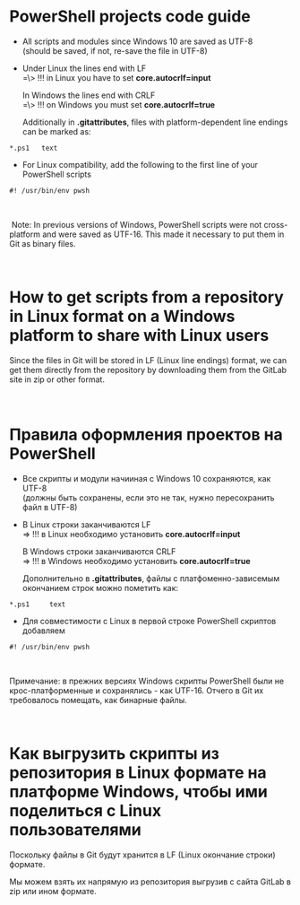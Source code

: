 PowerShell projects code guide
==============================

-   All scripts and modules since Windows 10 are saved as UTF-8  
    (should be saved, if not, re-save the file in UTF-8)

-   Under Linux the lines end with LF  
    =\\\> !!! in Linux you have to set **core.autocrlf=input**

    In Windows the lines end with CRLF  
    =\\\> !!! on Windows you must set **core.autocrlf=true**

    Additionally in **.gitattributes**, files with platform-dependent line
    endings can be marked as:

~~~~~~~~~~~~~~~~~~~~~~~~~~~~~~~~~~~~~~~~~~~~~~~~~~~~~~~~~~~~~~~~~~~~~~~~~~~~~~~~
*.ps1   text
~~~~~~~~~~~~~~~~~~~~~~~~~~~~~~~~~~~~~~~~~~~~~~~~~~~~~~~~~~~~~~~~~~~~~~~~~~~~~~~~

-   For Linux compatibility, add the following to the first line of your
    PowerShell scripts

~~~~~~~~~~~~~~~~~~~~~~~~~~~~~~~~~~~~~~~~~~~~~~~~~~~~~~~~~~~~~~~~~~~~~~~~~~~~~~~~
#! /usr/bin/env pwsh
~~~~~~~~~~~~~~~~~~~~~~~~~~~~~~~~~~~~~~~~~~~~~~~~~~~~~~~~~~~~~~~~~~~~~~~~~~~~~~~~

 

 Note: In previous versions of Windows, PowerShell scripts were not
cross-platform and were saved as UTF-16. This made it necessary to put them in
Git as binary files.

 

How to get scripts from a repository in Linux format on a Windows platform to share with Linux users
====================================================================================================

Since the files in Git will be stored in LF (Linux line endings) format,  we can
get them directly from the repository by downloading them from the GitLab site
in zip or other format.

<br>Правила оформления проектов на PowerShell
=============================================

-   Все скрипты и модули начииная с Windows 10 сохраняются, как UTF-8  
    (должны быть сохранены, если это не так, нужно пересохранить файл в UTF-8)

-   В Linux строки заканчиваются LF  
    =\> !!! в Linux необходимо установить **core.autocrlf=input**

    В Windows строки заканчиваются СRLF  
    =\> !!! в Windows необходимо установить **core.autocrlf=true**

    Дополнительно в **.gitattributes**, файлы с платфоменно-зависемым окончанием
    строк можно пометить как:

~~~~~~~~~~~~~~~~~~~~~~~~~~~~~~~~~~~~~~~~~~~~~~~~~~~~~~~~~~~~~~~~~~~~~~~~~~~~~~~~
*.ps1     text
~~~~~~~~~~~~~~~~~~~~~~~~~~~~~~~~~~~~~~~~~~~~~~~~~~~~~~~~~~~~~~~~~~~~~~~~~~~~~~~~

-   Для совместимости c Linux в первой строке PowerShell скриптов добавляем

~~~~~~~~~~~~~~~~~~~~~~~~~~~~~~~~~~~~~~~~~~~~~~~~~~~~~~~~~~~~~~~~~~~~~~~~~~~~~~~~
#! /usr/bin/env pwsh
~~~~~~~~~~~~~~~~~~~~~~~~~~~~~~~~~~~~~~~~~~~~~~~~~~~~~~~~~~~~~~~~~~~~~~~~~~~~~~~~

 

Примечание: в прежних версиях Windows скрипты PowerShell были не
крос-платформенные и сохранялись - как UTF-16. Отчего в Git их требовалось
помещать, как бинарные файлы.

 

Как выгрузить скрипты из репозитория в Linux формате на платформе Windows, чтобы ими поделиться с Linux пользователями
======================================================================================================================

Поскольку файлы в Git  будут хранится в LF (Linux окончание строки) формате.

Мы можем взять их напрямую из репозитория выгрузив с сайта GitLab в zip или ином
формате.

 
